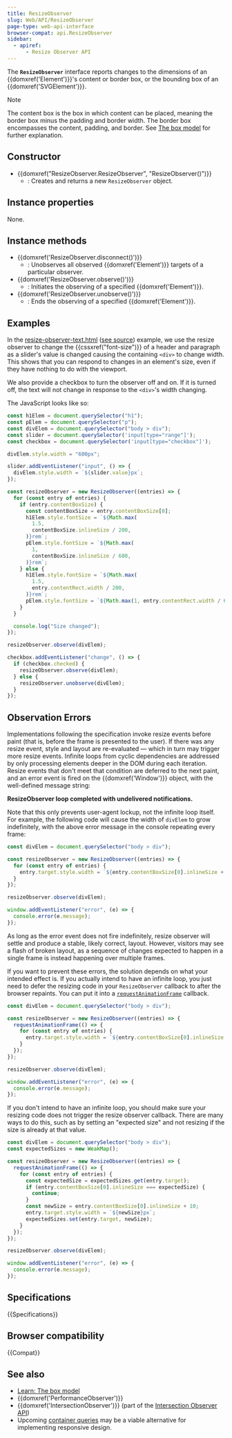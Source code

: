 ```yaml
---
title: ResizeObserver
slug: Web/API/ResizeObserver
page-type: web-api-interface
browser-compat: api.ResizeObserver
sidebar:
  - apiref:
      - Resize Observer API
---
```


The **`ResizeObserver`** interface reports changes to the dimensions of an {{domxref('Element')}}'s content or border box, or the bounding box of an {{domxref('SVGElement')}}.

> [!NOTE]
> The content box is the box in which content can be placed, meaning the border box minus the padding and border width. The border box encompasses the content, padding, and border. See [The box model](/en-US/docs/Learn_web_development/Core/Styling_basics/Box_model) for further explanation.

## Constructor

- {{domxref("ResizeObserver.ResizeObserver", "ResizeObserver()")}}
  - : Creates and returns a new `ResizeObserver` object.

## Instance properties

None.

## Instance methods

- {{domxref('ResizeObserver.disconnect()')}}
  - : Unobserves all observed {{domxref('Element')}} targets of a particular observer.
- {{domxref('ResizeObserver.observe()')}}
  - : Initiates the observing of a specified {{domxref('Element')}}.
- {{domxref('ResizeObserver.unobserve()')}}
  - : Ends the observing of a specified {{domxref('Element')}}.

## Examples

In the [resize-observer-text.html](https://mdn.github.io/dom-examples/resize-observer/resize-observer-text.html) ([see source](https://github.com/mdn/dom-examples/blob/main/resize-observer/resize-observer-text.html)) example, we use the resize observer to change the {{cssxref("font-size")}} of a header and paragraph as a slider's value is changed causing the containing `<div>` to change width. This shows that you can respond to changes in an element's size, even if they have nothing to do with the viewport.

We also provide a checkbox to turn the observer off and on. If it is turned off, the text will not change in response to the `<div>`'s width changing.

The JavaScript looks like so:

```js
const h1Elem = document.querySelector("h1");
const pElem = document.querySelector("p");
const divElem = document.querySelector("body > div");
const slider = document.querySelector('input[type="range"]');
const checkbox = document.querySelector('input[type="checkbox"]');

divElem.style.width = "600px";

slider.addEventListener("input", () => {
  divElem.style.width = `${slider.value}px`;
});

const resizeObserver = new ResizeObserver((entries) => {
  for (const entry of entries) {
    if (entry.contentBoxSize) {
      const contentBoxSize = entry.contentBoxSize[0];
      h1Elem.style.fontSize = `${Math.max(
        1.5,
        contentBoxSize.inlineSize / 200,
      )}rem`;
      pElem.style.fontSize = `${Math.max(
        1,
        contentBoxSize.inlineSize / 600,
      )}rem`;
    } else {
      h1Elem.style.fontSize = `${Math.max(
        1.5,
        entry.contentRect.width / 200,
      )}rem`;
      pElem.style.fontSize = `${Math.max(1, entry.contentRect.width / 600)}rem`;
    }
  }

  console.log("Size changed");
});

resizeObserver.observe(divElem);

checkbox.addEventListener("change", () => {
  if (checkbox.checked) {
    resizeObserver.observe(divElem);
  } else {
    resizeObserver.unobserve(divElem);
  }
});
```

## Observation Errors

Implementations following the specification invoke resize events before paint (that is, before the frame is presented to the user). If there was any resize event, style and layout are re-evaluated — which in turn may trigger more resize events. Infinite loops from cyclic dependencies are addressed by only processing elements deeper in the DOM during each iteration. Resize events that don't meet that condition are deferred to the next paint, and an error event is fired on the {{domxref('Window')}} object, with the well-defined message string:

**ResizeObserver loop completed with undelivered notifications.**

Note that this only prevents user-agent lockup, not the infinite loop itself. For example, the following code will cause the width of `divElem` to grow indefinitely, with the above error message in the console repeating every frame:

```js
const divElem = document.querySelector("body > div");

const resizeObserver = new ResizeObserver((entries) => {
  for (const entry of entries) {
    entry.target.style.width = `${entry.contentBoxSize[0].inlineSize + 10}px`;
  }
});

resizeObserver.observe(divElem);

window.addEventListener("error", (e) => {
  console.error(e.message);
});
```

As long as the error event does not fire indefinitely, resize observer will settle and produce a stable, likely correct, layout. However, visitors may see a flash of broken layout, as a sequence of changes expected to happen in a single frame is instead happening over multiple frames.

If you want to prevent these errors, the solution depends on what your intended effect is. If you actually intend to have an infinite loop, you just need to defer the resizing code in your `ResizeObserver` callback to after the browser repaints. You can put it into a [`requestAnimationFrame`](/en-US/docs/Web/API/Window/requestAnimationFrame) callback.

```js
const divElem = document.querySelector("body > div");

const resizeObserver = new ResizeObserver((entries) => {
  requestAnimationFrame(() => {
    for (const entry of entries) {
      entry.target.style.width = `${entry.contentBoxSize[0].inlineSize + 10}px`;
    }
  });
});

resizeObserver.observe(divElem);

window.addEventListener("error", (e) => {
  console.error(e.message);
});
```

If you don't intend to have an infinite loop, you should make sure your resizing code does not trigger the resize observer callback. There are many ways to do this, such as by setting an "expected size" and not resizing if the size is already at that value.

```js
const divElem = document.querySelector("body > div");
const expectedSizes = new WeakMap();

const resizeObserver = new ResizeObserver((entries) => {
  requestAnimationFrame(() => {
    for (const entry of entries) {
      const expectedSize = expectedSizes.get(entry.target);
      if (entry.contentBoxSize[0].inlineSize === expectedSize) {
        continue;
      }
      const newSize = entry.contentBoxSize[0].inlineSize + 10;
      entry.target.style.width = `${newSize}px`;
      expectedSizes.set(entry.target, newSize);
    }
  });
});

resizeObserver.observe(divElem);

window.addEventListener("error", (e) => {
  console.error(e.message);
});
```

## Specifications

{{Specifications}}

## Browser compatibility

{{Compat}}

## See also

- [Learn: The box model](/en-US/docs/Learn_web_development/Core/Styling_basics/Box_model)
- {{domxref('PerformanceObserver')}}
- {{domxref('IntersectionObserver')}} (part of the [Intersection Observer API](/en-US/docs/Web/API/Intersection_Observer_API))
- Upcoming [container queries](/en-US/docs/Web/CSS/CSS_containment/Container_queries) may be a viable alternative for implementing responsive design.
